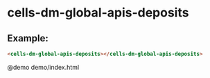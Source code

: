 # cells-dm-global-apis-deposits

## Example:

```html
<cells-dm-global-apis-deposits></cells-dm-global-apis-deposits>
```

@demo demo/index.html
